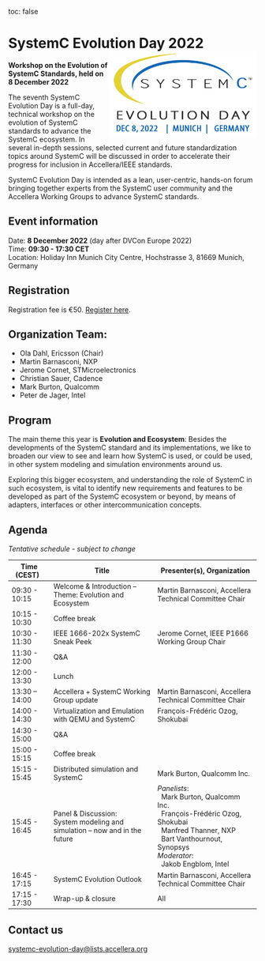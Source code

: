 toc: false

# SystemC Evolution Day 2022 <img style="float: right; width:300px;" src="/images/SCED-2022-Logo-500px.png">

**Workshop on the Evolution of SystemC Standards, held on 8 December 2022**

The seventh SystemC Evolution Day is a full-day, technical workshop on the evolution of SystemC standards to advance the SystemC ecosystem. In several in-depth sessions, selected current and future standardization topics around SystemC will be discussed in order to accelerate their progress for inclusion in Accellera/IEEE standards.

SystemC Evolution Day is intended as a lean, user-centric, hands-on forum bringing together experts from the SystemC user community and the Accellera Working Groups to advance SystemC standards.

## Event information

Date: **8 December 2022** (day after DVCon Europe 2022)<br>
Time: **09:30 - 17:30 CET**<br>
Location: Holiday Inn Munich City Centre, Hochstrasse 3, 81669 Munich, Germany

## Registration

Registration fee is €50. [Register here](https://dvcon-europe.org/registration/).

## Organization Team:

 * Ola Dahl, Ericsson (Chair)
 * Martin Barnasconi, NXP
 * Jerome Cornet, STMicroelectronics
 * Christian Sauer, Cadence
 * Mark Burton, Qualcomm
 * Peter de Jager, Intel

## Program

The main theme this year is **Evolution and Ecosystem**: Besides the developments of the SystemC standard and its implementations, we like to broaden our view to see and learn how SystemC is used, or could be used, in other system modeling and simulation environments around us.

Exploring this bigger ecosystem, and understanding the role of SystemC in such ecosystem, is vital to identify new requirements and features to be developed as part of the SystemC ecosystem or beyond, by means of adapters, interfaces or other intercommunication concepts.

## Agenda

_Tentative schedule - subject to change_

| Time (CEST)&nbsp;&nbsp; | Title | Presenter(s), Organization |
| --------------------- | ---------------- | -------------------------------- |
| 09:30 - 10:15 | Welcome & Introduction – Theme: Evolution and Ecosystem | Martin Barnasconi, Accellera Technical Committee Chair |
| 10:15 - 10:30 | Coffee break |
| 10:30 - 11:30 | IEEE 1666-202x SystemC Sneak Peek | Jerome Cornet, IEEE P1666 Working Group Chair |
| 11:30 - 12:00 | Q&A |
| 12:00 - 13:30 | Lunch |
| 13:30 – 14:00 | Accellera + SystemC Working Group update | Martin Barnasconi, Accellera Technical Committee Chair |
| 14:00 - 14:30 | Virtualization and Emulation with QEMU and SystemC | François-Frédéric Ozog, Shokubai |
| 14:30 - 15:00 | Q&A |
| 15:00 - 15:15 | Coffee break |
| 15:15 - 15:45 | Distributed simulation and SystemC | Mark Burton, Qualcomm Inc. |
| 15:45 - 16:45 | Panel & Discussion:<br>System modeling and simulation – now and in the future | _Panelists_:<br>&nbsp;&nbsp;Mark Burton, Qualcomm Inc.<br>&nbsp;&nbsp;François-Frédéric Ozog, Shokubai<br>&nbsp;&nbsp;Manfred Thanner, NXP<br>&nbsp;&nbsp;Bart Vanthournout, Synopsys<br>_Moderator_:<br>&nbsp;&nbsp;Jakob Engblom, Intel |
| 16:45 - 17:15 | SystemC Evolution Outlook | Martin Barnasconi, Accellera Technical Committee Chair |
| 17:15 - 17:30 | Wrap-up & closure | All |

## Contact us

[systemc-evolution-day@lists.accellera.org](mailto:systemc-evolution-day@lists.accellera.org)

